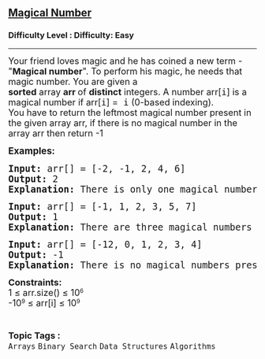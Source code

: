 <h2><a href="https://www.geeksforgeeks.org/problems/magical-number-1587115620/1?page=6&category=Arrays&difficulty=Easy&status=unsolved&sortBy=submissions">Magical Number</a></h2><h3>Difficulty Level : Difficulty: Easy</h3><hr><div class="problems_problem_content__Xm_eO"><p><span style="font-size: 18px;">Your friend loves magic and he has coined a new term - "<strong>Magical number</strong>". To perform his magic, he needs that magic number. You are given a <strong>sorted</strong>&nbsp;array&nbsp;<strong>arr&nbsp;</strong>of&nbsp;<strong>distinct</strong>&nbsp;integers. A number arr[<span style="font-family: terminal, monaco, monospace;">i</span>] is a magical number if arr[<span style="font-family: terminal, monaco, monospace;">i</span>] =<span style="font-family: terminal, monaco, monospace;">&nbsp;i</span>&nbsp;(0-based indexing).<br>You have to return the leftmost magical number present in the given array arr, if there is no magical number in the array arr then return -1<br></span></p>
<p><span style="font-size: 14pt;"><strong>Examples:</strong></span></p>
<pre><span style="font-size: 14pt;"><strong>Input: </strong>arr[] = [-2, -1, 2, 4, 6]
<strong>Output: </strong>2<br><strong>Explanation:</strong> There is only one magical number present at index <strong>2 </strong>because arr[2] = 2.</span></pre>
<pre><strong><span style="font-size: 14pt;">Input: </span></strong><span style="font-size: 14pt;">arr[] = [-1, 1, 2, 3, 5, 7]<br><strong>Output: </strong>1<br><strong>Explanation:</strong> There are three magical numbers 1,2 and 3 present in the array, so leftmost magical number is 1.</span></pre>
<pre><strong><span style="font-size: 14pt;">Input: </span></strong><span style="font-size: 14pt;">arr[] = [-12, 0, 1, 2, 3, 4]<br><strong>Output: </strong>-1<br><strong>Explanation:</strong> There is no magical numbers present in the array, so the output is -1. </span></pre>
<p><strong style="font-size: 18px;">Constraints:<br></strong><span style="font-size: 18px;">1 ≤ arr.size() ≤ 10</span><sup>6<br></sup><span style="font-size: 18px;">-10</span><sup>9</sup><span style="font-size: 18px;">&nbsp;≤ arr[i] ≤ 10</span><sup>9</sup></p></div><br><p><span style=font-size:18px><strong>Topic Tags : </strong><br><code>Arrays</code>&nbsp;<code>Binary Search</code>&nbsp;<code>Data Structures</code>&nbsp;<code>Algorithms</code>&nbsp;